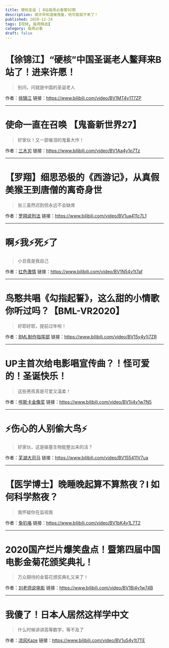 ```yaml
---
title: 硬核圣诞 | B站每周必看第92期
description: 或许早知道被鬼畜，他可能就不来了！
published: 2020-12-24
tags: [视频, 每周精选]
category: 每周必看
draft: false
---
```


# 【徐锦江】“硬核”中国圣诞老人鳌拜来B站了！进来许愿！
> 别问，问就是中国的圣诞老人

作者：[徐锦江](https://space.bilibili.com/488971498)
链接：https://www.bilibili.com/video/BV1MT4y1T7ZP

---

# 使命一直在召唤 【鬼畜新世界27】
> 好家伙！又一部催泪的鬼畜大作！

作者：[三木刃](https://space.bilibili.com/11997177)
链接：https://www.bilibili.com/video/BV1Aa4y1p7Tz

---

# 【罗翔】细思恐极的《西游记》，从真假美猴王到唐僧的离奇身世
> 张三虽然迟到但永远不会缺席

作者：[罗翔说刑法](https://space.bilibili.com/517327498)
链接：https://www.bilibili.com/video/BV1ua411c7L1

---

# 啊⚡我⚡死⚡了
> 小丑竟是我自己

作者：[红色激情](https://space.bilibili.com/25422790)
链接：https://www.bilibili.com/video/BV1N54y1t7af

---

# 鸟憨共唱《勾指起誓》，这么甜的小情歌你听过吗？【BML-VR2020】
> 好耶好耶，提前过年啦！

作者：[BML制作指挥部](https://space.bilibili.com/403748305)
链接：https://www.bilibili.com/video/BV15y4y1i7ZR

---

# UP主首次给电影唱宣传曲？！怪可爱的！圣诞快乐！
> 这些男孩真是可爱又温柔！

作者：[哔斯卡金像奖](https://space.bilibili.com/32708626)
链接：https://www.bilibili.com/video/BV1ii4y1w7N5

---

# ⚡伤心的人别偷大鸟⚡
> 好家伙，这是碳基生物能整出来的活？

作者：[芜湖大司马](https://space.bilibili.com/677865752)
链接：https://www.bilibili.com/video/BV155411V7ua

---

# 【医学博士】晚睡晚起算不算熬夜？I 如何科学熬夜？
> 我怀疑你在监视我

作者：[兔叭咯](https://space.bilibili.com/7788379)
链接：https://www.bilibili.com/video/BV1bK4y1L7T2

---

# 2020国产烂片爆笑盘点！暨第四届中国电影金菊花颁奖典礼！
> 万众期待的金菊花颁奖典礼又来了！

作者：[刘老师说电影](https://space.bilibili.com/79061224)
链接：https://www.bilibili.com/video/BV1Bi4y1w74B

---

# 我傻了！日本人居然这样学中文
> 什么时候讲讲高等数学，等不及了

作者：[凉风Kaze](https://space.bilibili.com/14110780)
链接：https://www.bilibili.com/video/BV1u54y1t7TE

